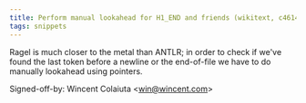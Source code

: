 ```yaml
---
title: Perform manual lookahead for H1_END and friends (wikitext, c461466)
tags: snippets
---
```


Ragel is much closer to the metal than ANTLR; in order to check if we've found the last token before a newline or the end-of-file we have to do manually lookahead using pointers.

Signed-off-by: Wincent Colaiuta &lt;win@wincent.com&gt;
